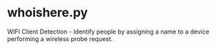 # whoishere.py
WIFI Client Detection - Identify people by assigning a name to a device performing a wireless probe request.
